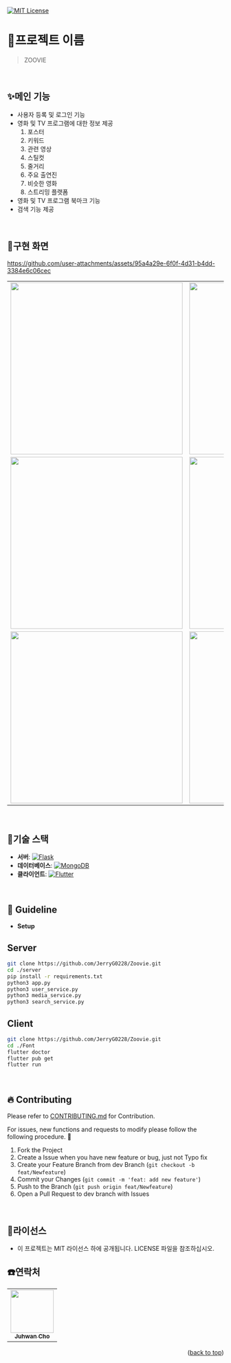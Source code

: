 [![MIT License][license-shield]][license-url]
# 🍿프로젝트 이름

> ZOOVIE
<br/>

## ✨메인 기능

- 사용자 등록 및 로그인 기능
- 영화 및 TV 프로그램에 대한 정보 제공
  1. 포스터
  2. 키워드
  3. 관련 영상
  4. 스틸컷
  5. 줄거리
  6. 주요 출연진
  7. 비슷한 영화
  8. 스트리밍 플랫폼
- 영화 및 TV 프로그램 북마크 기능
- 검색 기능 제공

<br/>

## 📱구현 화면

https://github.com/user-attachments/assets/95a4a29e-6f0f-4d31-b4dd-3384e6c06cec


<table>
  <tr>
    <td><img src="https://github.com/user-attachments/assets/08101dc4-810b-4b51-aa0b-693ae83d67e0" width=400></td>
    <td><img src="https://github.com/user-attachments/assets/f4f45899-b312-4da8-970d-957bd4c52f91" width=400></td>
    <td><img src="https://github.com/user-attachments/assets/cf00ee1d-b6b5-497c-a98f-16781827424b" width=400></td>
  </tr>
  <tr>
    <td><img src="https://github.com/user-attachments/assets/0c169a00-b03e-47e8-a443-21d1bb59970f" width=400></td>
    <td><img src="https://github.com/user-attachments/assets/f18ee482-c2b7-4f5f-9372-b8bb819c9fc6" width=400></td>
    <td><img src="https://github.com/user-attachments/assets/fbb62009-8404-4bcc-9f0e-6dda0ea58fc6" width=400></td>
  </tr>
  <tr>
    <td><img src="https://github.com/user-attachments/assets/9e8f615d-f4e8-451a-b28d-40869a038dd4" width=400></td>
    <td><img src="https://github.com/user-attachments/assets/455d5e62-fba2-4935-8022-4e165a8511cc" width=400></td>
    <td></td>
  </tr>
</table>

<br/>

## 🧰기술 스택

- **서버**: [![Flask][Flask]][Flask-url]
- **데이터베이스**: [![MongoDB][MongoDB]][MongoDB-url]
- **클라이언트**: [![Flutter][Flutter]][Flutter-url]

<br/>

## 🚀 Guideline

* **Setup**

## Server
```sh
git clone https://github.com/JerryG0228/Zoovie.git
cd ./server
pip install -r requirements.txt
python3 app.py
python3 user_service.py
python3 media_service.py
python3 search_service.py
```

## Client
```sh
git clone https://github.com/JerryG0228/Zoovie.git
cd ./Font
flutter doctor
flutter pub get
flutter run
```
<br/>

## :fire: Contributing
Please refer to [CONTRIBUTING.md](https://github.com/JerryG0228/Zoovie/blob/main/CONTRIBUTING.md) for Contribution.

For issues, new functions and requests to modify please follow the following procedure. 🥰

1. Fork the Project
2. Create a Issue when you have new feature or bug, just not Typo fix
3. Create your Feature Branch from dev Branch (`git checkout -b feat/Newfeature`)
4. Commit your Changes (`git commit -m 'feat: add new feature'`)
5. Push to the Branch (`git push origin feat/Newfeature`)
6. Open a Pull Request to dev branch with Issues

<br/>

## 🏁라이선스
- 이 프로젝트는 MIT 라이선스 하에 공개됩니다. LICENSE 파일을 참조하십시오.

## ☎️연락처
<table>
  <tbody>
    <tr>
      <td align="center"><a href="https://github.com/JerryG0228"><img src="https://avatars.githubusercontent.com/u/75930663?v=4" width="100px;" alt=""/><br /><sub><b>Juhwan Cho</b></sub></a></td>
    </tr>
  </tobdy>
</table>

<p align="right">(<a href="#readme-top">back to top</a>)</p>

<!-- MARKDOWN LINKS & IMAGES -->
<!-- https://www.markdownguide.org/basic-syntax/#reference-style-links -->
[license-shield]: https://img.shields.io/github/license/JerryG0228/Zoovie.svg?style=flat
[license-url]: https://github.com/JerryG0228/Zoovie/blob/master/LICENSE.txt

[Flask]: https://img.shields.io/badge/Flask-black?style=for-the-badge&logo=Flask
[Flask-url]: https://fastapi.tiangolo.com/ko/

[MongoDB]: https://img.shields.io/badge/MongoDB-green?style=for-the-badge&logo=MongoDB
[MongoDB-url]: https://www.mongodb.com/ko-kr

[Flutter]: https://img.shields.io/badge/Flutter-02569B?style=for-the-badge&logo=Flutter
[Flutter-url]: https://flutter.dev/

